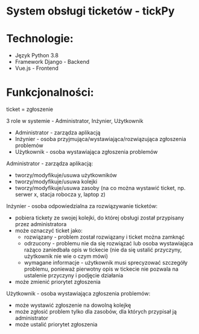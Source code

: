 # System obsługi ticketów - tickPy

# Technologie:

- Język Python 3.8
- Framework Django - Backend
- Vue.js - Frontend

# Funkcjonalności:

ticket = zgłoszenie

3 role w systemie - Administrator, Inżynier, Użytkownik
- Administrator - zarządza aplikacją
- Inżynier - osoba przyjmująca/wystawiająca/rozwiązująca zgłoszenia problemów
- Użytkownik - osoba wystawiająca zgłoszenia problemów

Administrator - zarządza aplikacją:
- tworzy/modyfikuje/usuwa użytkowników
- tworzy/modyfikuje/usuwa kolejki
- tworzy/modyfikuje/usuwa zasoby (na co można wystawić ticket,
np. serwer x, stacja robocza y, laptop z)

Inżynier - osoba odpowiedzialna za rozwiązywanie ticketów:
- pobiera tickety ze swojej kolejki, do której obsługi został przypisany przez 
administratora
- może oznaczyć ticket jako:
    + rozwiązany - problem został rozwiązany i ticket można zamknąć 
    + odrzucony - problemu nie da się rozwiązać lub osoba wystawiająca 
    rażąco zaniedbała opis w tickecie (nie da się ustalić przyczyny, 
    użytkownik nie wie o czym mówi)
    + wymagane informacje - użytkownik musi sprecyzować szczegóły problemu,
    ponieważ pierwotny opis w tickecie nie pozwala na ustalenie przyczyny
    i podjęcie działania
- może zmienić priorytet zgłoszenia
    
Użytkownik - osoba wystawiająca zgłoszenia problemów:
- może wystawić zgłoszenie na dowolną kolejkę
- może zgłosić problem tylko dla zasobów, dla których przypisał ją administrator
- może ustalić priorytet zgłoszenia
